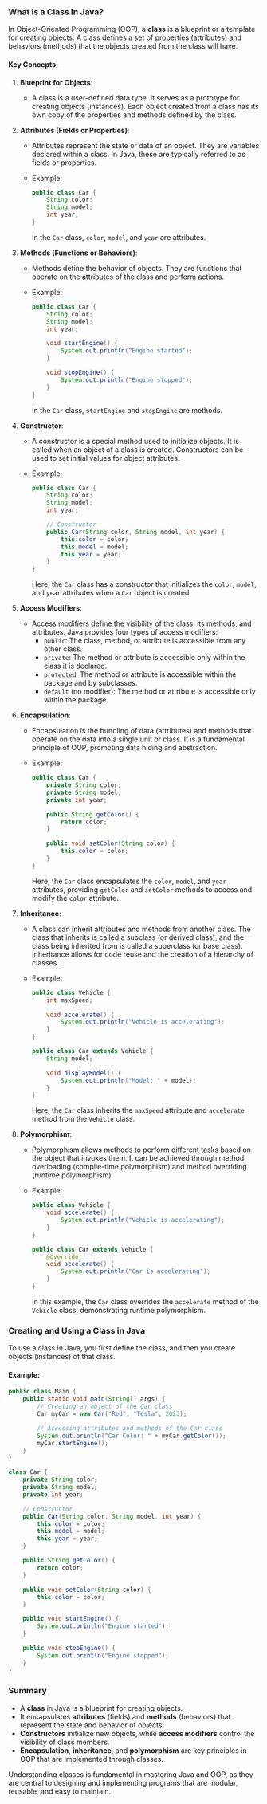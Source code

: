 ### What is a Class in Java?

In Object-Oriented Programming (OOP), a **class** is a blueprint or a template for creating objects. A class defines a set of properties (attributes) and behaviors (methods) that the objects created from the class will have.

#### Key Concepts:

1. **Blueprint for Objects**:
   
   - A class is a user-defined data type. It serves as a prototype for creating objects (instances). Each object created from a class has its own copy of the properties and methods defined by the class.

2. **Attributes (Fields or Properties)**:
   
   - Attributes represent the state or data of an object. They are variables declared within a class. In Java, these are typically referred to as fields or properties.
   - Example:
     
     ```java
     public class Car {
         String color;
         String model;
         int year;
     }
     ```
     
     In the `Car` class, `color`, `model`, and `year` are attributes.

3. **Methods (Functions or Behaviors)**:
   
   - Methods define the behavior of objects. They are functions that operate on the attributes of the class and perform actions.
   
   - Example:
     
     ```java
     public class Car {
         String color;
         String model;
         int year;
     
         void startEngine() {
             System.out.println("Engine started");
         }
     
         void stopEngine() {
             System.out.println("Engine stopped");
         }
     }
     ```
     
     In the `Car` class, `startEngine` and `stopEngine` are methods.

4. **Constructor**:
   
   - A constructor is a special method used to initialize objects. It is called when an object of a class is created. Constructors can be used to set initial values for object attributes.
   
   - Example:
     
     ```java
     public class Car {
         String color;
         String model;
         int year;
     
         // Constructor
         public Car(String color, String model, int year) {
             this.color = color;
             this.model = model;
             this.year = year;
         }
     }
     ```
     
     Here, the `Car` class has a constructor that initializes the `color`, `model`, and `year` attributes when a `Car` object is created.

5. **Access Modifiers**:
   
   - Access modifiers define the visibility of the class, its methods, and attributes. Java provides four types of access modifiers:
     - `public`: The class, method, or attribute is accessible from any other class.
     - `private`: The method or attribute is accessible only within the class it is declared.
     - `protected`: The method or attribute is accessible within the package and by subclasses.
     - `default` (no modifier): The method or attribute is accessible only within the package.

6. **Encapsulation**:
   
   - Encapsulation is the bundling of data (attributes) and methods that operate on the data into a single unit or class. It is a fundamental principle of OOP, promoting data hiding and abstraction.
   
   - Example:
     
     ```java
     public class Car {
         private String color;
         private String model;
         private int year;
     
         public String getColor() {
             return color;
         }
     
         public void setColor(String color) {
             this.color = color;
         }
     }
     ```
     
     Here, the `Car` class encapsulates the `color`, `model`, and `year` attributes, providing `getColor` and `setColor` methods to access and modify the `color` attribute.

7. **Inheritance**:
   
   - A class can inherit attributes and methods from another class. The class that inherits is called a subclass (or derived class), and the class being inherited from is called a superclass (or base class). Inheritance allows for code reuse and the creation of a hierarchy of classes.
   
   - Example:
     
     ```java
     public class Vehicle {
         int maxSpeed;
     
         void accelerate() {
             System.out.println("Vehicle is accelerating");
         }
     }
     
     public class Car extends Vehicle {
         String model;
     
         void displayModel() {
             System.out.println("Model: " + model);
         }
     }
     ```
     
     Here, the `Car` class inherits the `maxSpeed` attribute and `accelerate` method from the `Vehicle` class.

8. **Polymorphism**:
   
   - Polymorphism allows methods to perform different tasks based on the object that invokes them. It can be achieved through method overloading (compile-time polymorphism) and method overriding (runtime polymorphism).
   
   - Example:
     
     ```java
     public class Vehicle {
         void accelerate() {
             System.out.println("Vehicle is accelerating");
         }
     }
     
     public class Car extends Vehicle {
         @Override
         void accelerate() {
             System.out.println("Car is accelerating");
         }
     }
     ```
     
     In this example, the `Car` class overrides the `accelerate` method of the `Vehicle` class, demonstrating runtime polymorphism.

### Creating and Using a Class in Java

To use a class in Java, you first define the class, and then you create objects (instances) of that class.

#### Example:

```java
public class Main {
    public static void main(String[] args) {
        // Creating an object of the Car class
        Car myCar = new Car("Red", "Tesla", 2023);

        // Accessing attributes and methods of the Car class
        System.out.println("Car Color: " + myCar.getColor());
        myCar.startEngine();
    }
}

class Car {
    private String color;
    private String model;
    private int year;

    // Constructor
    public Car(String color, String model, int year) {
        this.color = color;
        this.model = model;
        this.year = year;
    }

    public String getColor() {
        return color;
    }

    public void setColor(String color) {
        this.color = color;
    }

    public void startEngine() {
        System.out.println("Engine started");
    }

    public void stopEngine() {
        System.out.println("Engine stopped");
    }
}
```

### Summary

- A **class** in Java is a blueprint for creating objects.
- It encapsulates **attributes** (fields) and **methods** (behaviors) that represent the state and behavior of objects.
- **Constructors** initialize new objects, while **access modifiers** control the visibility of class members.
- **Encapsulation**, **inheritance**, and **polymorphism** are key principles in OOP that are implemented through classes.

Understanding classes is fundamental in mastering Java and OOP, as they are central to designing and implementing programs that are modular, reusable, and easy to maintain.
